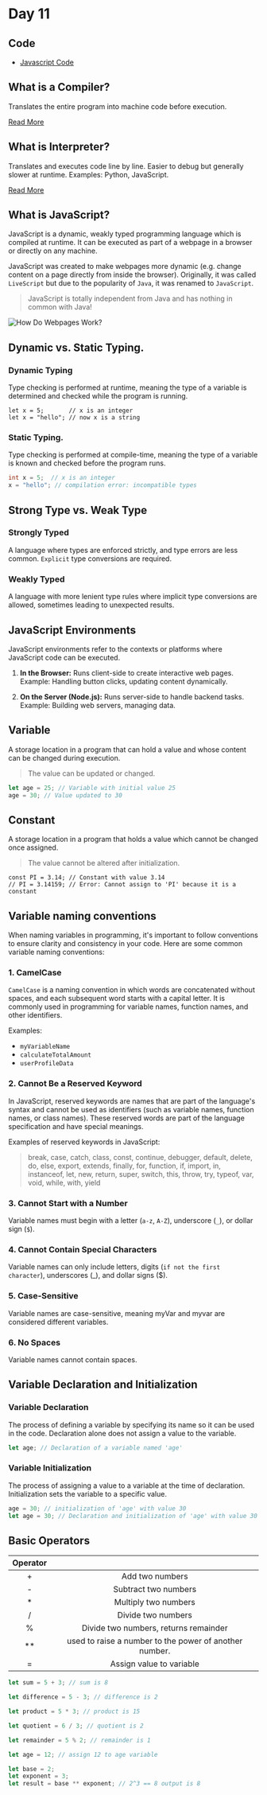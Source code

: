 # Day 11

## Code

- [Javascript Code](./main.js)

## What is a Compiler?

Translates the entire program into machine code before execution.

[Read More](https://github.com/sameerkatija/sc-advance-web-class/tree/day-3?tab=readme-ov-file#what-is-a-compiler)

## What is Interpreter?

Translates and executes code line by line. Easier to debug but generally slower at runtime. Examples: Python, JavaScript.

[Read More](https://github.com/sameerkatija/sc-advance-web-class/tree/day-3?tab=readme-ov-file#what-is-interpreter)

## What is JavaScript?

JavaScript is a dynamic, weakly typed programming language which is compiled at runtime. It can be executed as part of a webpage in a browser or directly on any machine.

JavaScript was created to make webpages more dynamic (e.g. change content on a
page directly from inside the browser). Originally, it was called `LiveScript` but due to
the popularity of `Java`, it was renamed to `JavaScript`.

> JavaScript is totally independent from Java and has nothing in common with Java!

![How Do Webpages Work?](./assets/WhatsApp%20Image%202024-08-01%20at%207.53.15%20PM.jpeg)

## Dynamic vs. Static Typing.

### Dynamic Typing

Type checking is performed at runtime, meaning the type of a variable is determined and checked while the program is running.

```JS
let x = 5;       // x is an integer
let x = "hello"; // now x is a string
```

### Static Typing.

Type checking is performed at compile-time, meaning the type of a variable is known and checked before the program runs.

```JAVA
int x = 5;  // x is an integer
x = "hello"; // compilation error: incompatible types
```

## Strong Type vs. Weak Type

### Strongly Typed

A language where types are enforced strictly, and type errors are less common. `Explicit` type conversions are required.

### Weakly Typed

A language with more lenient type rules where implicit type conversions are allowed, sometimes leading to unexpected results.

## JavaScript Environments

JavaScript environments refer to the contexts or platforms where JavaScript code can be executed.

1. **In the Browser:** Runs client-side to create interactive web pages. Example: Handling button clicks, updating content dynamically.

2. **On the Server (Node.js):** Runs server-side to handle backend tasks. Example: Building web servers, managing data.

## Variable

A storage location in a program that can hold a value and whose content can be changed during execution.

> The value can be updated or changed.

```js
let age = 25; // Variable with initial value 25
age = 30; // Value updated to 30
```

## Constant

A storage location in a program that holds a value which cannot be changed once assigned.

> The value cannot be altered after initialization.

```JS
const PI = 3.14; // Constant with value 3.14
// PI = 3.14159; // Error: Cannot assign to 'PI' because it is a constant
```

## Variable naming conventions

When naming variables in programming, it's important to follow conventions to ensure clarity and consistency in your code. Here are some common variable naming conventions:

### 1. CamelCase

`CamelCase` is a naming convention in which words are concatenated without spaces, and each subsequent word starts with a capital letter. It is commonly used in programming for variable names, function names, and other identifiers.

Examples:

- `myVariableName`
- `calculateTotalAmount`
- `userProfileData`

### 2. Cannot Be a Reserved Keyword

In JavaScript, reserved keywords are names that are part of the language's syntax and cannot be used as identifiers (such as variable names, function names, or class names). These reserved words are part of the language specification and have special meanings.

Examples of reserved keywords in JavaScript:

> break, case, catch, class, const, continue, debugger, default, delete, do, else, export, extends, finally, for, function, if, import, in, instanceof, let, new, return, super, switch, this, throw, try, typeof, var, void, while, with, yield

### 3. Cannot Start with a Number

Variable names must begin with a letter (`a-z`, `A-Z`), underscore (`_`), or dollar sign (`$`).

### 4. Cannot Contain Special Characters

Variable names can only include letters, digits (`if not the first character`), underscores (\_), and dollar signs ($).

### 5. Case-Sensitive

Variable names are case-sensitive, meaning myVar and myvar are considered different variables.

### 6. No Spaces

Variable names cannot contain spaces.

## Variable Declaration and Initialization

### Variable Declaration

The process of defining a variable by specifying its name so it can be used in the code. Declaration alone does not assign a value to the variable.

```js
let age; // Declaration of a variable named 'age'
```

### Variable Initialization

The process of assigning a value to a variable at the time of declaration. Initialization sets the variable to a specific value.

```js
age = 30; // initialization of 'age' with value 30
let age = 30; // Declaration and initialization of 'age' with value 30
```

## Basic Operators

| Operator |                                                        |
| :------: | :----------------------------------------------------: |
|    +     |                    Add two numbers                     |
|    -     |                  Subtract two numbers                  |
|    \*    |                  Multiply two numbers                  |
|    /     |                   Divide two numbers                   |
|    %     |         Divide two numbers, returns remainder          |
|   \*\*   | used to raise a number to the power of another number. |
|    =     |                Assign value to variable                |

```js
let sum = 5 + 3; // sum is 8

let difference = 5 - 3; // difference is 2

let product = 5 * 3; // product is 15

let quotient = 6 / 3; // quotient is 2

let remainder = 5 % 2; // remainder is 1

let age = 12; // assign 12 to age variable

let base = 2;
let exponent = 3;
let result = base ** exponent; // 2^3 == 8 output is 8
```

